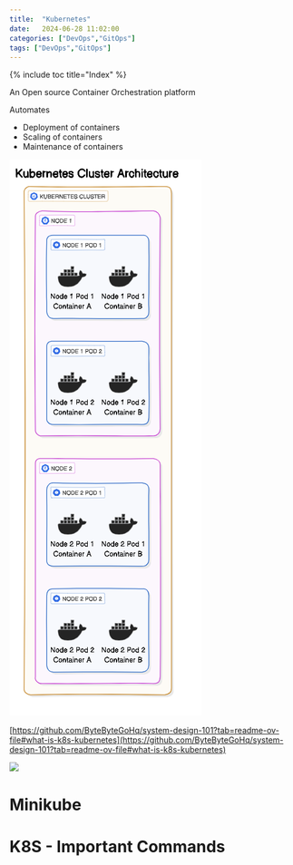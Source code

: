 ```yaml
---
title:  "Kubernetes"
date:   2024-06-28 11:02:00
categories: ["DevOps","GitOps"]
tags: ["DevOps","GitOps"]
---
```

{% include toc title="Index" %}

An Open source Container Orchestration platform

Automates 
- Deployment of containers
- Scaling of containers
- Maintenance of containers

![k8s_cluster_small.png](../../assets/images/k8s_cluster_small.png)

[https://github.com/ByteByteGoHq/system-design-101?tab=readme-ov-file#what-is-k8s-kubernetes](https://github.com/ByteByteGoHq/system-design-101?tab=readme-ov-file#what-is-k8s-kubernetes)

![](https://www.youtube.com/watch?v=TlHvYWVUZyc)

# Minikube 


# K8S - Important Commands